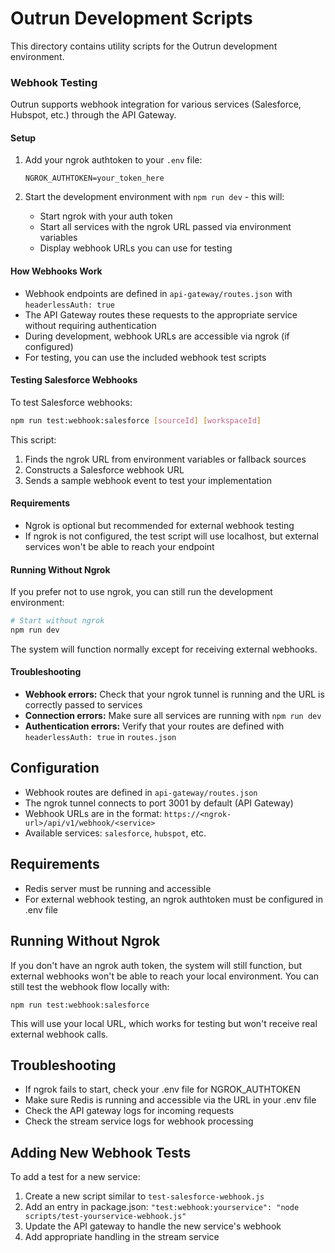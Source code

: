 # Outrun Development Scripts

This directory contains utility scripts for the Outrun development environment.

### Webhook Testing

Outrun supports webhook integration for various services (Salesforce, Hubspot, etc.) through the API Gateway. 

#### Setup

1. Add your ngrok authtoken to your `.env` file:
   ```
   NGROK_AUTHTOKEN=your_token_here
   ```

2. Start the development environment with `npm run dev` - this will:
   - Start ngrok with your auth token
   - Start all services with the ngrok URL passed via environment variables
   - Display webhook URLs you can use for testing

#### How Webhooks Work

- Webhook endpoints are defined in `api-gateway/routes.json` with `headerlessAuth: true`
- The API Gateway routes these requests to the appropriate service without requiring authentication
- During development, webhook URLs are accessible via ngrok (if configured)
- For testing, you can use the included webhook test scripts

#### Testing Salesforce Webhooks

To test Salesforce webhooks:

```bash
npm run test:webhook:salesforce [sourceId] [workspaceId]
```

This script:
1. Finds the ngrok URL from environment variables or fallback sources
2. Constructs a Salesforce webhook URL
3. Sends a sample webhook event to test your implementation

#### Requirements

- Ngrok is optional but recommended for external webhook testing
- If ngrok is not configured, the test script will use localhost, but external services won't be able to reach your endpoint

#### Running Without Ngrok

If you prefer not to use ngrok, you can still run the development environment:

```bash
# Start without ngrok
npm run dev
```

The system will function normally except for receiving external webhooks.

#### Troubleshooting

- **Webhook errors:** Check that your ngrok tunnel is running and the URL is correctly passed to services
- **Connection errors:** Make sure all services are running with `npm run dev`
- **Authentication errors:** Verify that your routes are defined with `headerlessAuth: true` in `routes.json`

## Configuration

* Webhook routes are defined in `api-gateway/routes.json`
* The ngrok tunnel connects to port 3001 by default (API Gateway)
* Webhook URLs are in the format: `https://<ngrok-url>/api/v1/webhook/<service>`
* Available services: `salesforce`, `hubspot`, etc.

## Requirements

* Redis server must be running and accessible
* For external webhook testing, an ngrok authtoken must be configured in .env file

## Running Without Ngrok

If you don't have an ngrok auth token, the system will still function, but external webhooks won't be able to reach your local environment. You can still test the webhook flow locally with:

```
npm run test:webhook:salesforce
```

This will use your local URL, which works for testing but won't receive real external webhook calls.

## Troubleshooting

* If ngrok fails to start, check your .env file for NGROK_AUTHTOKEN
* Make sure Redis is running and accessible via the URL in your .env file
* Check the API gateway logs for incoming requests
* Check the stream service logs for webhook processing

## Adding New Webhook Tests

To add a test for a new service:

1. Create a new script similar to `test-salesforce-webhook.js`
2. Add an entry in package.json: `"test:webhook:yourservice": "node scripts/test-yourservice-webhook.js"`
3. Update the API gateway to handle the new service's webhook
4. Add appropriate handling in the stream service 